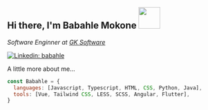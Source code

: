 ## Hi there, I'm Babahle Mokone <img src="https://media3.giphy.com/media/v1.Y2lkPTc5MGI3NjExeXVrZGZ2a2VtY2N5cTEyaTA4MWxnc20wZWF5b2s0cDh5YndsZjk4MiZlcD12MV9pbnRlcm5hbF9naWZfYnlfaWQmY3Q9cw/sVzpTO45RCoMB1HRnt/giphy.gif" width="50">
<p><em>Software Enginner at <a href="https://www.gk-software.com/us/">GK Software</a></em></p>

[![Linkedin: babahle](https://img.shields.io/badge/-babahle-blue?style=flat-square&logo=Linkedin&logoColor=white&link=https://www.linkedin.com/in/babahle/)](https://www.linkedin.com/in/babahle/)

A little more about me...  

```javascript
const Babahle = {
  languages: [Javascript, Typescript, HTML, CSS, Python, Java],
  tools: [Vue, Tailwind CSS, LESS, SCSS, Angular, Flutter],
}
```
